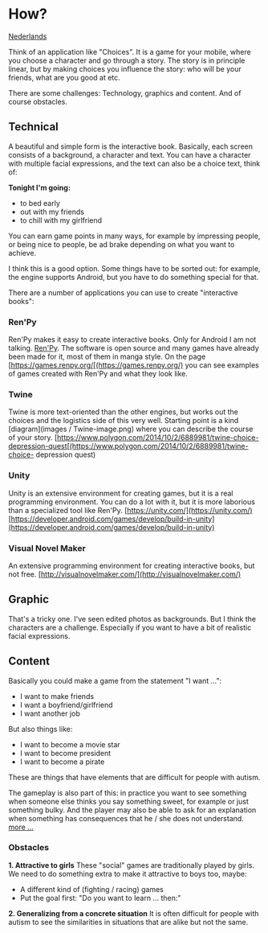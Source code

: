 

# How?

[Nederlands](HOW_nl)

Think of an application like "Choices". It is a game for your mobile, where you choose a character and go through a story.
The story is in principle linear, but by making choices you influence the story:
who will be your friends, what are you good at etc.

There are some challenges: Technology, graphics and content. And of course obstacles.

## Technical
A beautiful and simple form is the interactive book.
Basically, each screen consists of a background, a character and text. You can have a character with multiple facial expressions,
and the text can also be a choice text, think of:

__Tonight I'm going:__
* to bed early
* out with my friends
* to chill with my girlfriend

You can earn game points in many ways, for example by impressing people, or being nice to people,
be ad brake depending on what you want to achieve.

I think this is a good option. Some things have to be sorted out:
for example, the engine supports Android, but you have to do something special for that.

There are a number of applications you can use to create "interactive books":

### Ren'Py
Ren'Py makes it easy to create interactive books. Only for Android I am not talking.
[Ren'Py](http://www.renpy.org). The software is open source and many games have already been made for it, most of them in manga style. On the page
[https://games.renpy.org/[(https://games.renpy.org/) you can see examples of games created with Ren'Py and what they look like.
### Twine
Twine is more text-oriented than the other engines, but works out the choices and the logistics side of this very well. Starting point is a kind
[diagram](images / Twine-image.png)
where you can describe the course of your story.
[https://www.polygon.com/2014/10/2/6889981/twine-choice-depression-quest[(https://www.polygon.com/2014/10/2/6889981/twine-choice- depression quest)
### Unity
Unity is an extensive environment for creating games, but it is a real programming environment. You can do a lot with it, but it is more laborious than a specialized tool like Ren'Py.
[https://unity.com/](https://unity.com/)
[https://developer.android.com/games/develop/build-in-unity](https://developer.android.com/games/develop/build-in-unity)
### Visual Novel Maker
An extensive programming environment for creating interactive books, but not free.
[http://visualnovelmaker.com/](http://visualnovelmaker.com/)

## Graphic
That's a tricky one. I've seen edited photos as backgrounds. But I think the characters are a challenge.
Especially if you want to have a bit of realistic facial expressions.

## Content
Basically you could make a game from the statement "I want ...":
* I want to make friends
* I want a boyfriend/girlfriend
* I want another job

But also things like:
* I want to become a movie star
* I want to become president
* I want to become a pirate

These are things that have elements that are difficult for people with autism.

The gameplay is also part of this: in practice you want to see something when someone else thinks you say something sweet, for example
or just something bulky. And the player may also be able to ask for an explanation when something has consequences that he / she does not understand.
[more ...](CONTENT_en)

### Obstacles
__1. Attractive to girls__
These "social" games are traditionally played by girls. We need to do something extra to make it attractive to boys too, maybe:
- A different kind of (fighting / racing) games
- Put the goal first: "Do you want to learn ... then:"

__2. Generalizing from a concrete situation__
It is often difficult for people with autism to see the similarities in situations that are alike but not the same.
